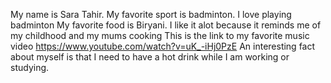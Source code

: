My name is Sara Tahir.
My favorite sport is badminton. I love playing badminton
My favorite food is Biryani. I like it alot because it reminds me of my childhood and my mums cooking
This is the link to my favorite music video 
https://www.youtube.com/watch?v=uK_-iHj0PzE
An interesting fact about myself is that I need to have a hot drink while I am working or studying.